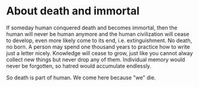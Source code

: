 # About death and immortal
If someday human conquered death and becomes immortal, then the human will never be human anymore and the human civilization will cease to develop, even more likely come to its end, i.e. extinguishment. No death, no born. A person may spend one thousand years to practice how to write just a letter nicely. Knowledge will cease to grow, just like you cannot alway collect new things but never drop any of them. Individual memory would never be forgotten, so hatred would accumulate endlessly. 

So death is part of human. We come here because "we" die. 
